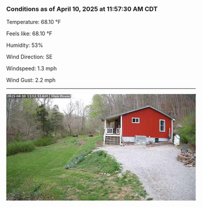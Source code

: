 ### Conditions as of April 10, 2025 at 11:57:30 AM CDT 

Temperature: 68.10 &deg;F

Feels like: 68.10 &deg;F

Humidity: 53%

Wind Direction: SE

Windspeed: 1.3 mph

Wind Gust: 2.2 mph

---

<img src="./images/latest.jpeg"/>

